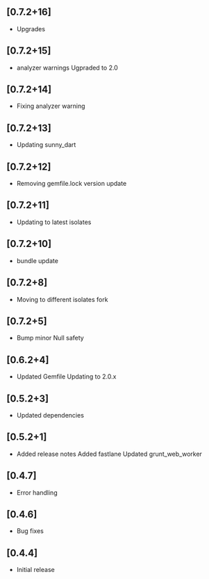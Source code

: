 ## [0.7.2+16]
 * Upgrades

## [0.7.2+15]
 * analyzer warnings
Ugpraded to 2.0

## [0.7.2+14]
 * Fixing analyzer warning

## [0.7.2+13]
 * Updating sunny_dart

## [0.7.2+12]
 * Removing gemfile.lock
version update

## [0.7.2+11]
 * Updating to latest isolates

## [0.7.2+10]
 * bundle update

## [0.7.2+8]
 * Moving to different isolates fork

## [0.7.2+5]
 * Bump minor
Null safety

## [0.6.2+4]
 * Updated Gemfile
Updating to 2.0.x

## [0.5.2+3]
 * Updated dependencies

## [0.5.2+1]
 * Added release notes
Added fastlane
Updated grunt_web_worker

## [0.4.7]

* Error handling
 
## [0.4.6] 
 
* Bug fixes


## [0.4.4] 
 
* Initial release


